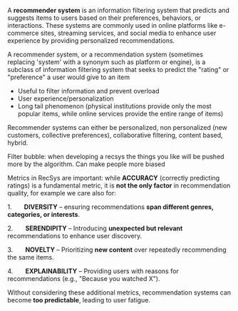 A **recommender system** is an information filtering system that predicts and suggests items to users based on their preferences, behaviors, or interactions. These systems are commonly used in online platforms like e-commerce sites, streaming services, and social media to enhance user experience by providing personalized recommendations.

A recommender system, or a recommendation system (sometimes replacing 'system' with a synonym such as platform or engine), is a subclass of information filtering system that seeks to predict the "rating" or "preference" a user would give to an item

- Useful to filter information and prevent overload
- User experience/personalization
- Long tail phenomenon (physical institutions provide only the most popular items, while online services provide the entire range of items)

Recommender systems can either be personalized, non personalized (new customers, collective preferences), collaborative filtering, content based, hybrid.

Filter bubble: when developing a recsys the things you like will be pushed more by the algorithm. Can make people more biased

Metrics in RecSys are important: while **ACCURACY** (correctly predicting ratings) is a fundamental metric, it is **not the only factor** in recommendation quality, for example we care also for:

1.       **DIVERSITY** – ensuring recommendations **span different genres, categories, or interests**.

2.       **SERENDIPITY** – Introducing **unexpected but relevant** recommendations to enhance user discovery.

3.       **NOVELTY** – Prioritizing **new content** over repeatedly recommending the same items.

4.       **EXPLAINABILITY** – Providing users with reasons for recommendations (e.g., "Because you watched X").

Without considering these additional metrics, recommendation systems can become **too predictable**, leading to user fatigue.

